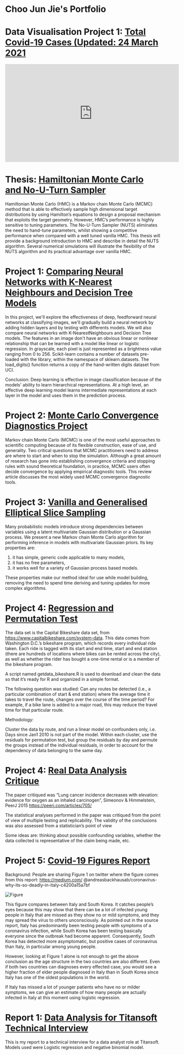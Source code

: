 # Choo Jun Jie's Portfolio

# Data Visualisation Project 1: [Total Covid-19 Cases (Updated: 24 March 2021](https://github.com/junjiechoo24/projects/tree/main/data_visualisation/total_covid)

<iframe width="560" height="315" src="https://www.youtube.com/embed/ylWDpoVeQwQ" title="YouTube video player" frameborder="0" allow="accelerometer; autoplay; clipboard-write; encrypted-media; gyroscope; picture-in-picture" allowfullscreen></iframe>

# Thesis: [Hamiltonian Monte Carlo and No-U-Turn Sampler](https://github.com/junjiechoo24/projects/tree/main/thesis)

Hamiltonian Monte Carlo (HMC) is a Markov chain Monte Carlo (MCMC) method that is able to effectively sample high dimensional target distributions by using Hamilton’s equations to design a proposal mechanism that exploits the target geometry. However, HMC’s performance is highly sensitive to tuning parameters. The No-U-Turn
Sampler (NUTS) eliminates the need to hand-tune parameters, whilst showing a competitive performance when compared with a well tuned vanilla HMC. This thesis will provide a background introduction to HMC and describe in detail the NUTS algorithm. Several numerical simulations will illustrate the flexibility of the NUTS algorithm and its practical advantage over vanilla HMC.

# Project 1: [Comparing Neural Networks with K-Nearest Neighbours and Decision Tree Models](https://github.com/junjiechoo24/projects/tree/main/NN-KNN-DT)

In this project, we'll explore the effectiveness of deep, feedforward neural networks at classifying images, we'll gradually build a neural network by adding hidden layers and by testing with differents models. We will also compare neural networks with K-NearestNeighbours and Decision Tree models. The features in an image don't have an obvious linear or nonlinear relationship that can be learned with a model like linear or logistic regression. In grayscale, each pixel is just represented as a brightness value ranging from 0 to 256. Scikit-learn contains a number of datasets pre-loaded with the library, within the namespace of sklearn.datasets. The load_digits() function returns a copy of the hand-written digits dataset from UCI. 

Conclusion: Deep learning is effective in image classification because of the models' ability to learn hierarchical representations. At a high level, an effective deep learning model learns intermediate representations at each layer in the model and uses them in the prediction process.

# Project 2: [Monte Carlo Convergence Diagnostics Project](https://github.com/junjiechoo24/projects)

Markov chain Monte Carlo (MCMC) is one of the most useful approaches to scientific computing because of its flexible construction, ease of use, and generality. Two critical questions that MCMC practitioners need to address are where to start and when to stop the simulation. Although a great amount of research has gone into establishing convergence criteria and stopping rules with sound theoretical foundation, in practice, MCMC users often decide convergence by applying empirical diagnostic tools. This review article discusses the most widely used MCMC convergence diagnostic tools.

# Project 3: [Vanilla and Generalised Elliptical Slice Sampling](https://github.com/junjiechoo24/projects)

Many probabilistic models introduce strong dependencies between variables using a latent multivariate Gaussian distribution or a Gaussian process. We present a new Markov chain Monte Carlo algorithm for performing inference in models with multivariate Gaussian priors. Its key properties are:

1. it has simple, generic code applicable to many models,
2. it has no free parameters,
3. it works well for a variety of Gaussian process based models.

These properties make our method ideal for use while model building, removing the need to spend time deriving and tuning updates for more complex algorithms.

# Project 4: [Regression and Permutation Test](https://github.com/junjiechoo24/bikeshare)

The data set is the Capital Bikeshare data set, from https://www.capitalbikeshare.com/system-data. This data comes from Washington D.C.’s bikeshare program, which records every individual ride taken. Each ride is tagged with its start and end time, start and end station (there are hundreds of locations where bikes can be rented across the city), as well as whether the rider has bought a one-time rental or is a member of the bikeshare program.

A script named getdata_bikeshare.R is used to download and clean the data so that it’s ready for R and organized in a simple format.

The following question was studied: Can any routes be detected (i.e., a particular combination of start & end station) where the average time it takes to travel the route, changes over the course of the time period? For example, if a bike lane is added to a major road, this may reduce the travel time for that particular route.

Methodology:

Cluster the data by route, and run a linear model on confounders only, i.e. Days since Jan1 2010 is not part of the model.
Within each cluster, use the residuals for permutation test, but group the residuals by day and permute the groups instead of the individual residuals, in order to account for the dependency of data belonging to the same day.

# Project 4: [Real Data Analysis Critique](https://github.com/junjiechoo24/projects)

The paper critiqued was “Lung cancer incidence decreases with elevation: evidence for oxygen as an inhaled carcinogen”, Simeonov & Himmelstein, PeerJ 2015 https://peerj.com/articles/705/

The statistical analyses performed in the paper was critiqued from the point of view of multiple testing and replicability. The validity of the conclusions was also assessed from a statistician’s point of view

Some ideas are: thinking about possible confounding variables, whether the data collected is representative of the claim being made, etc.

# Project 5: [Covid-19 Figures Report](https://github.com/junjiechoo24/projects/tree/main/covid)

Background: People are sharing Figure 1 on twitter where the figure comes from this report: https://medium.com/
@andreasbackhausab/coronavirus-why-its-so-deadly-in-italy-c4200a15a7bf

![Figure](https://i.imgur.com/JsbZFoK.png)

This figure compares between Italy and South Korea. It catches people’s eyes because this may show that there can be a lot of infected young people in Italy that are missed as they show no or mild symptoms, and they may spread the virus to others unconsciously. As pointed out in the source report, Italy has predominantly been testing people with symptoms of a coronavirus infection, while South Korea has been testing basically everyone since the outbreak had become apparent. Consequently, South Korea has detected more asymptomatic, but positive cases of coronavirus than Italy, in particular among young people.

However, looking at Figure 1 alone is not enough to get the above conclusion as the age structure in the two countries are also different. Even if both two countries can diagnoses every effected case, you would see a higher fraction of elder people diagnosed in Italy than in South Korea since Italy has one of the oldest populations in the world.

If Italy has missed a lot of younger patients who have no or milder symptoms, we can give an estimate of how many people are actually infected in Italy at this moment using logistic regression.



# Report 1: [Data Analysis for Titansoft Technical Interview](https://github.com/junjiechoo24/reports/tree/titansoft)

This is my report to a technical interview for a data analyst role at Titansoft. Models used were Logistic regression and negative binomial model.


